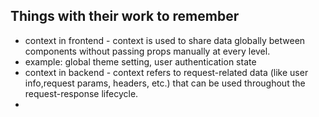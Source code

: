 ## Things with their work to remember

* context in frontend - context is used to share data globally between components without passing props manually at every level.
* example: global theme setting, user authentication state
* context in backend - context refers to request-related data (like user info,request params, headers, etc.) that can be used throughout the request-response lifecycle.
*  
